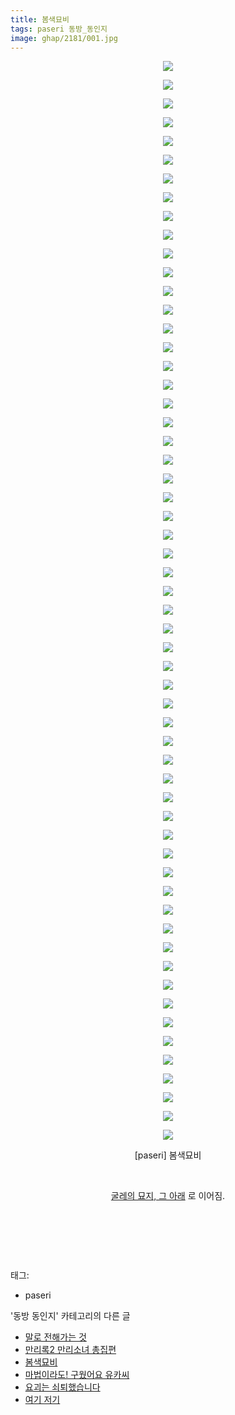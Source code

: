 ```yaml
---
title: 봄색묘비
tags: paseri 동방_동인지
image: ghap/2181/001.jpg
---
```

<div class="article">
<p style="text-align: center; clear: none; float: none;"><img src="{{ site.nasurl }}/ghap/2181/001.jpg"/></p>
<p style="text-align: center; clear: none; float: none;"><img src="{{ site.nasurl }}/ghap/2181/002.jpg"/></p>
<p style="text-align: center; clear: none; float: none;"><img src="{{ site.nasurl }}/ghap/2181/003.jpg"/></p>
<p style="text-align: center; clear: none; float: none;"><img src="{{ site.nasurl }}/ghap/2181/004.jpg"/></p>
<p style="text-align: center; clear: none; float: none;"><img src="{{ site.nasurl }}/ghap/2181/005.jpg"/></p>
<p style="text-align: center; clear: none; float: none;"><img src="{{ site.nasurl }}/ghap/2181/006.jpg"/></p>
<p style="text-align: center; clear: none; float: none;"><img src="{{ site.nasurl }}/ghap/2181/007.jpg"/></p>
<p style="text-align: center; clear: none; float: none;"><img src="{{ site.nasurl }}/ghap/2181/008.jpg"/></p>
<p style="text-align: center; clear: none; float: none;"><img src="{{ site.nasurl }}/ghap/2181/009.jpg"/></p>
<p style="text-align: center; clear: none; float: none;"><img src="{{ site.nasurl }}/ghap/2181/010.jpg"/></p>
<p style="text-align: center; clear: none; float: none;"><img src="{{ site.nasurl }}/ghap/2181/011.jpg"/></p>
<p style="text-align: center; clear: none; float: none;"><img src="{{ site.nasurl }}/ghap/2181/012.jpg"/></p>
<p style="text-align: center; clear: none; float: none;"><img src="{{ site.nasurl }}/ghap/2181/013.jpg"/></p>
<p style="text-align: center; clear: none; float: none;"><img src="{{ site.nasurl }}/ghap/2181/014.jpg"/></p>
<p style="text-align: center; clear: none; float: none;"><img src="{{ site.nasurl }}/ghap/2181/015.jpg"/></p>
<p style="text-align: center; clear: none; float: none;"><img src="{{ site.nasurl }}/ghap/2181/016.jpg"/></p>
<p style="text-align: center; clear: none; float: none;"><img src="{{ site.nasurl }}/ghap/2181/017.jpg"/></p>
<p style="text-align: center; clear: none; float: none;"><img src="{{ site.nasurl }}/ghap/2181/018.jpg"/></p>
<p style="text-align: center; clear: none; float: none;"><img src="{{ site.nasurl }}/ghap/2181/019.jpg"/></p>
<p style="text-align: center; clear: none; float: none;"><img src="{{ site.nasurl }}/ghap/2181/020.jpg"/></p>
<p style="text-align: center; clear: none; float: none;"><img src="{{ site.nasurl }}/ghap/2181/021.jpg"/></p>
<p style="text-align: center; clear: none; float: none;"><img src="{{ site.nasurl }}/ghap/2181/022.jpg"/></p>
<p style="text-align: center; clear: none; float: none;"><img src="{{ site.nasurl }}/ghap/2181/023.jpg"/></p>
<p style="text-align: center; clear: none; float: none;"><img src="{{ site.nasurl }}/ghap/2181/024.jpg"/></p>
<p style="text-align: center; clear: none; float: none;"><img src="{{ site.nasurl }}/ghap/2181/025.jpg"/></p>
<p style="text-align: center; clear: none; float: none;"><img src="{{ site.nasurl }}/ghap/2181/026.jpg"/></p>
<p style="text-align: center; clear: none; float: none;"><img src="{{ site.nasurl }}/ghap/2181/027.jpg"/></p>
<p style="text-align: center; clear: none; float: none;"><img src="{{ site.nasurl }}/ghap/2181/028.jpg"/></p>
<p style="text-align: center; clear: none; float: none;"><img src="{{ site.nasurl }}/ghap/2181/029.jpg"/></p>
<p style="text-align: center; clear: none; float: none;"><img src="{{ site.nasurl }}/ghap/2181/030.jpg"/></p>
<p style="text-align: center; clear: none; float: none;"><img src="{{ site.nasurl }}/ghap/2181/031.jpg"/></p>
<p style="text-align: center; clear: none; float: none;"><img src="{{ site.nasurl }}/ghap/2181/032.jpg"/></p>
<p style="text-align: center; clear: none; float: none;"><img src="{{ site.nasurl }}/ghap/2181/033.jpg"/></p>
<p style="text-align: center; clear: none; float: none;"><img src="{{ site.nasurl }}/ghap/2181/034.jpg"/></p>
<p style="text-align: center; clear: none; float: none;"><img src="{{ site.nasurl }}/ghap/2181/035.jpg"/></p>
<p style="text-align: center; clear: none; float: none;"><img src="{{ site.nasurl }}/ghap/2181/036.jpg"/></p>
<p style="text-align: center; clear: none; float: none;"><img src="{{ site.nasurl }}/ghap/2181/037.jpg"/></p>
<p style="text-align: center; clear: none; float: none;"><img src="{{ site.nasurl }}/ghap/2181/038.jpg"/></p>
<p style="text-align: center; clear: none; float: none;"><img src="{{ site.nasurl }}/ghap/2181/039.jpg"/></p>
<p style="text-align: center; clear: none; float: none;"><img src="{{ site.nasurl }}/ghap/2181/040.jpg"/></p>
<p style="text-align: center; clear: none; float: none;"><img src="{{ site.nasurl }}/ghap/2181/041.jpg"/></p>
<p style="text-align: center; clear: none; float: none;"><img src="{{ site.nasurl }}/ghap/2181/042.jpg"/></p>
<p style="text-align: center; clear: none; float: none;"><img src="{{ site.nasurl }}/ghap/2181/043.jpg"/></p>
<p style="text-align: center; clear: none; float: none;"><img src="{{ site.nasurl }}/ghap/2181/044.jpg"/></p>
<p style="text-align: center; clear: none; float: none;"><img src="{{ site.nasurl }}/ghap/2181/045.jpg"/></p>
<p style="text-align: center; clear: none; float: none;"><img src="{{ site.nasurl }}/ghap/2181/046.jpg"/></p>
<p style="text-align: center; clear: none; float: none;"><img src="{{ site.nasurl }}/ghap/2181/047.jpg"/></p>
<p style="text-align: center; clear: none; float: none;"><img src="{{ site.nasurl }}/ghap/2181/048.jpg"/></p>
<p style="text-align: center; clear: none; float: none;"><img src="{{ site.nasurl }}/ghap/2181/049.jpg"/></p>
<p style="text-align: center; clear: none; float: none;"><img src="{{ site.nasurl }}/ghap/2181/050.jpg"/></p>
<p style="text-align: center; clear: none; float: none;"><img src="{{ site.nasurl }}/ghap/2181/051.jpg"/></p>
<p style="text-align: center; clear: none; float: none;"><img src="{{ site.nasurl }}/ghap/2181/052.jpg"/></p>
<p style="text-align: center; clear: none; float: none;"><img src="{{ site.nasurl }}/ghap/2181/053.jpg"/></p>
<p style="text-align: center; clear: none; float: none;"><img src="{{ site.nasurl }}/ghap/2181/054.jpg"/></p>
<p style="text-align: center; clear: none; float: none;"><img src="{{ site.nasurl }}/ghap/2181/055.jpg"/></p>
<p style="text-align: center; clear: none; float: none;"><img src="{{ site.nasurl }}/ghap/2181/056.jpg"/></p>
<p style="text-align: center; clear: none; float: none;"><img src="{{ site.nasurl }}/ghap/2181/057.jpg"/></p>
<p style="text-align: center; clear: none; float: none;"><img src="{{ site.nasurl }}/ghap/2181/058.jpg"/></p>
<p style="text-align: center; clear: none; float: none;">[paseri] 봄색묘비</p>
<p style="text-align: center; clear: none; float: none;"><br/></p>
<p style="text-align: center; clear: none; float: none;"><a href="http://ghaptouhou.tistory.com/3248" target="_blank">굴레의 묘지, 그 아래</a> 로 이어짐.</p>
<p style="text-align: center; clear: none; float: none;"><br/></p>
<p style="text-align: center; clear: none; float: none;"><br/></p>
<p><br/></p>
</div><div class="tagTrail">
<p>태그: </p>
<ul>
<li>paseri</li>
</ul>
</div><div class="another">
<p>'동방 동인지' 카테고리의 다른 글</p>
<ul>
<li><a href="/2016-09-16-ghap_2185">말로 전해가는 것</a></li>
<li><a href="/2016-09-16-ghap_2184">만리록2  만리소녀 총집편</a></li>
<li><a href="/2016-09-16-ghap_2181">봄색묘비</a></li>
<li><a href="/2016-09-16-ghap_2180">마법이라도! 구웠어요 유카씨</a></li>
<li><a href="/2016-09-16-ghap_2179">요괴는 쇠퇴했습니다</a></li>
<li><a href="/2016-09-16-ghap_2178">여기 저기</a></li>
</ul>
</div><div class="cb_module cb_fluid">
<div class="cb_wrt cb_profile">
</div><!-- commentList close -->
</div>